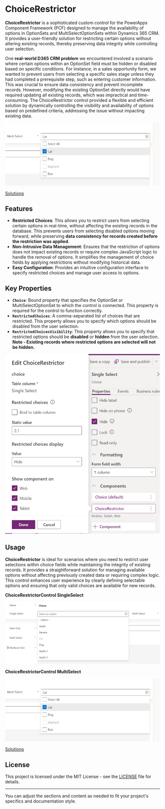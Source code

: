 # ChoiceRestrictor

**ChoiceRestrictor** is a sophisticated custom control for the PowerApps Component Framework (PCF) designed to manage the availability of options in OptionSets and MultiSelectOptionSets within Dynamics 365 CRM. It provides a user-friendly solution for restricting certain options without altering existing records, thereby preserving data integrity while controlling user selection.

One **real-world D365 CRM problem** we encountered involved a scenario where certain options within an OptionSet field must be hidden or disabled based on specific conditions. For instance, in a sales opportunity form, we wanted to prevent users from selecting a specific sales stage unless they had completed a prerequisite step, such as entering customer information. This was crucial to ensure data consistency and prevent incomplete records. However, modifying the existing OptionSet directly would have required updating all existing records, which was impractical and time-consuming. The ChoiceRestrictor control provided a flexible and efficient solution by dynamically controlling the visibility and availability of options based on predefined criteria, addressing the issue without impacting existing data.

![ChoiceRestrictorControl_MultiSelect](https://github.com/SahilATech/ChoiceRestrictor/blob/0bf2727c4b101793205c7dca2e2e041c5052e72e/Images/ChoiceRestrictorControl_MultiSelect.png)

[Solutions](https://github.com/SahilATech/ChoiceRestrictor/tree/dfab26ee143d692b6ec7a371d6befba2f9c85a33/Solutions)


## Features

- **Restricted Choices**: This allows you to restrict users from selecting certain options in real-time, without affecting the existing records in the database. This prevents users from selecting disabled options moving forward, while preserving **data consistency for records created before the restriction was applied**.
- **Non-Intrusive Data Management**: Ensures that the restriction of options does not impact existing records or require complex JavaScript logic to handle the removal of options. It simplifies the management of choice fields by applying restrictions without modifying historical data.
- **Easy Configuration**: Provides an intuitive configuration interface to specify restricted choices and manage user access to options.


## Key Properties

- **`Choice`**: Bound property that specifies the OptionSet or MultiSelectOptionSet to which the control is connected. This property is required for the control to function correctly.
- **`RestrictedChoices`**: A comma-separated list of choices that are restricted. This property allows you to specify which options should be disabled from the user selection.
- **`RestrictedChoicesVisibility`**: This property allows you to specify that restricted options should be **disabled** or **hidden** from the user selection. **Note - Existing records where restricted options are selected will not be hidden.**

![ChoiceRestrictorProperties](https://github.com/SahilATech/ChoiceRestrictor/blob/dfab26ee143d692b6ec7a371d6befba2f9c85a33/Images/ChoiceRestrictorProperties.png)


## Usage

**ChoiceRestrictor** is ideal for scenarios where you need to restrict user selections within choice fields while maintaining the integrity of existing records. It provides a straightforward solution for managing available options without affecting previously created data or requiring complex logic. This control enhances user experience by clearly defining selectable options and ensuring that only valid choices are available for new records.

**ChoiceRestrictorControl SingleSelect**

![ChoiceRestrictorControl_SingleSelect Collapse](https://github.com/SahilATech/ChoiceRestrictor/blob/0bf2727c4b101793205c7dca2e2e041c5052e72e/Images/ChoiceRestrictorControl_SingleSelect.png)
 
 **ChoiceRestrictorControl MultiSelect**
 
![ChoiceRestrictorControl_MultiSelect](https://github.com/SahilATech/ChoiceRestrictor/blob/0bf2727c4b101793205c7dca2e2e041c5052e72e/Images/ChoiceRestrictorControl_MultiSelect.png)


[Solutions](https://github.com/SahilATech/ChoiceRestrictor/tree/dfab26ee143d692b6ec7a371d6befba2f9c85a33/Solutions)

## License

This project is licensed under the MIT License - see the [LICENSE](https://github.com/SahilATech/ChoiceRestrictor/blob/0bf2727c4b101793205c7dca2e2e041c5052e72e/LICENSE) file for details.

---

You can adjust the sections and content as needed to fit your project's specifics and documentation style.

